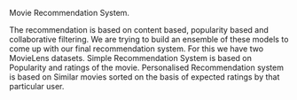 Movie Recommendation System.

The recommendation is based on content based, popularity based and collaborative filtering.
We are trying to build an ensemble of these models to come up with our final recommendation system. 
For this we have two MovieLens datasets.
Simple Recommendation System is based on Popularity and ratings of the movie.
Personalised Recommendation system is based on Similar movies sorted on the basis of expected ratings by that particular user.
